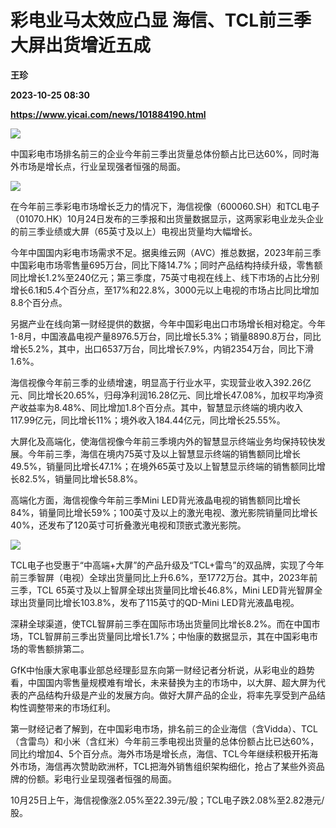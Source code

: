 # 彩电业马太效应凸显 海信、TCL前三季大屏出货增近五成
**王珍**

**2023-10-25 08:30**

**https://www.yicai.com/news/101884190.html**

![](https://imgcdn.yicai.com/uppics/slides/2023/10/1eb35914a84b23af90eda3cd708d79a5.jpg)

中国彩电市场排名前三的企业今年前三季出货量总体份额占比已达60%，同时海外市场是增长点，行业呈现强者恒强的局面。

![](https://imgcdn.yicai.com/uppics/images/2023/10/fb414587594681507be300b76c604a36.jpg)

在今年前三季彩电市场增长乏力的情况下，海信视像（600060.SH）和TCL电子（01070.HK）10月24日发布的三季报和出货量数据显示，这两家彩电业龙头企业的前三季业绩或大屏（65英寸及以上）电视出货量均大幅增长。

今年中国国内彩电市场需求不足。据奥维云网（AVC）推总数据，2023年前三季中国彩电市场零售量695万台，同比下降14.7%；同时产品结构持续升级，零售额同比增长1.2%至240亿元；第三季度，75英寸电视在线上、线下市场的占比分别增长6.1和5.4个百分点，至17%和22.8%，3000元以上电视的市场占比同比增加8.8个百分点。

另据产业在线向第一财经提供的数据，今年中国彩电出口市场增长相对稳定。今年1-8月，中国液晶电视产量8976.5万台，同比增长5.3%；销量8890.8万台，同比增长5.2%，其中，出口6537万台，同比增长7.9%，内销2354万台，同比下滑1.6%。

海信视像今年前三季的业绩增速，明显高于行业水平，实现营业收入392.26亿元、同比增长20.65%，归母净利润16.28亿元、同比增长47.08%，加权平均净资产收益率为8.48%、同比增加1.8个百分点。其中，智慧显示终端的境内收入117.99亿元，同比增长11%；境外收入184.44亿元，同比增长25.55%。

大屏化及高端化，使海信视像今年前三季境内外的智慧显示终端业务均保持较快发展。今年前三季，海信在境内75英寸及以上智慧显示终端的销售额同比增长49.5%，销量同比增长47.1%；在境外65英寸及以上智慧显示终端的销售额同比增长82.5%，销量同比增长58.8%。

高端化方面，海信视像今年前三季Mini LED背光液晶电视的销售额同比增长84%，销量同比增长59%；100英寸及以上的激光电视、激光影院销量同比增长40%，还发布了120英寸可折叠激光电视和顶嵌式激光影院。

![](https://imgcdn.yicai.com/uppics/images/2023/10/3a1ef5c2dbd7d3741a9a7fcf8bcc3c37.jpg)

TCL电子也受惠于“中高端+大屏”的产品升级及“TCL+雷鸟”的双品牌，实现了今年前三季智屏（电视）全球出货量同比上升6.6%，至1772万台。其中，2023年前三季，TCL 65英寸及以上智屏全球出货量同比增长46.8%，Mini LED背光智屏全球出货量同比增长103.8%，发布了115英寸的QD-Mini LED背光液晶电视。

深耕全球渠道，使TCL智屏前三季在国际市场出货量同比增长8.2%。而在中国市场，TCL智屏前三季出货量同比增长1.7%；中怡康的数据显示，其在中国彩电市场的零售额排第二。

GfK中怡康大家电事业部总经理彭显东向第一财经记者分析说，从彩电业的趋势看，中国国内零售量规模难有增长，未来替换为主的市场中，以大屏、超大屏为代表的产品结构升级是产业的发展方向。做好大屏产品的企业，将率先享受到产品结构性调整带来的市场红利。

第一财经记者了解到，在中国彩电市场，排名前三的企业海信（含Vidda）、TCL（含雷鸟）和小米（含红米）今年前三季电视出货量的总体份额占比已达60%，同比约增加4、5个百分点。海外市场是增长点，海信、TCL今年继续积极开拓海外市场，海信再次赞助欧洲杯，TCL把海外销售组织架构细化，抢占了某些外资品牌的份额。彩电行业呈现强者恒强的局面。

10月25日上午，海信视像涨2.05%至22.39元/股；TCL电子跌2.08%至2.82港元/股。